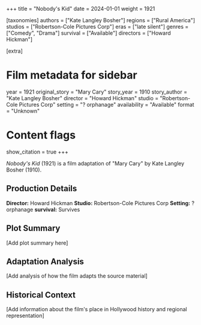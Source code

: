 +++
title = "Nobody's Kid"
date = 2024-01-01
weight = 1921

[taxonomies]
authors = ["Kate Langley Bosher"]
regions = ["Rural America"]
studios = ["Robertson-Cole Pictures Corp"]
eras = ["late silent"]
genres = ["Comedy", "Drama"]
survival = ["Available"]
directors = ["Howard Hickman"]

[extra]
# Film metadata for sidebar
year = 1921
original_story = "Mary Cary"
story_year = 1910
story_author = "Kate Langley Bosher"
director = "Howard Hickman"
studio = "Robertson-Cole Pictures Corp"
setting = "? orphanage"
availability = "Available"
format = "Unknown"

# Content flags
show_citation = true
+++

*Nobody's Kid* (1921) is a film adaptation of "Mary Cary" by Kate Langley Bosher (1910).

## Production Details

**Director:** Howard Hickman
**Studio:** Robertson-Cole Pictures Corp
**Setting:** ? orphanage
**survival:** Survives

## Plot Summary

[Add plot summary here]

## Adaptation Analysis

[Add analysis of how the film adapts the source material]

## Historical Context

[Add information about the film's place in Hollywood history and regional representation]